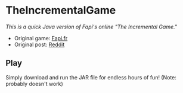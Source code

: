 TheIncrementalGame
==================

_This is a quick Java version of Fapi's online "The Incremental Game."_

- Original game: [Fapi.fr](http://www.fapi.fr/theincrementalgame/)
- Original post: [Reddit](http://www.reddit.com/r/incremental_games/comments/2phlau/ive_just_finished_my_first_incremental_game_what/)

Play
----

Simply download and run the JAR file for endless hours of fun! (Note: probably doesn't work)
